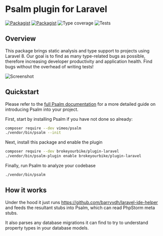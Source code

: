 # Psalm plugin for Laravel

[![Packagist](https://img.shields.io/packagist/v/brokeyourbike/plugin-laravel.svg)](https://packagist.org/packages/brokeyourbike/plugin-laravel)
[![Packagist](https://img.shields.io/packagist/dt/brokeyourbike/plugin-laravel.svg)](https://packagist.org/packages/brokeyourbike/plugin-laravel)
![Type coverage](https://shepherd.dev/github/brokeyourbike/laravel-psalm-plugin/coverage.svg)
![Tests](https://img.shields.io/github/workflow/status/brokeyourbike/psalm-plugin-laravel/Run%20Tests?label=tests)

## Overview
This package brings static analysis and type support to projects using Laravel 8. Our goal is to find as many type-related
bugs as possible, therefore increasing developer productivity and application health. Find bugs without the overhead
of writing tests!

![Screenshot](/assets/screenshot.png)

## Quickstart
Please refer to the [full Psalm documentation](https://psalm.dev/quickstart) for a more detailed guide on introducing Psalm
into your project.

First, start by installing Psalm if you have not done so already:
```bash
composer require --dev vimeo/psalm
./vendor/bin/psalm --init
```

Next, install this package and enable the plugin
```bash
composer require --dev brokeyourbike/plugin-laravel
./vendor/bin/psalm-plugin enable brokeyourbike/plugin-laravel
```

Finally, run Psalm to analyze your codebase
```bash
./vendor/bin/psalm
```

## How it works

Under the hood it just runs https://github.com/barryvdh/laravel-ide-helper and feeds the resultant stubs into Psalm, which can read PhpStorm meta stubs.

It also parses any database migrations it can find to try to understand property types in your database models.
